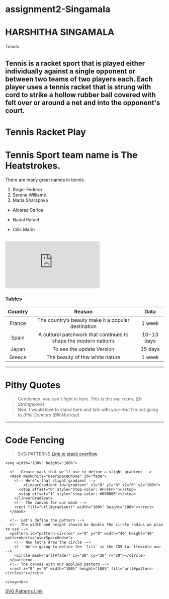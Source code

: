 # assignment2-Singamala 
# HARSHITHA SINGAMALA
###### Tennis
Tennis is a racket sport that is played either individually against a single opponent or between two teams of two players each. Each player uses a **tennis racket** that is strung with cord to **strike a hollow rubber ball** covered with felt over or around a net and into the opponent's court. 
--------------------------------------------------------------------------------------------------------------------------------------------
# Tennis Racket Play
# Tennis Sport team name is The Heatstrokes.
There are many great names in tennis. 
1. Roger Federer 
2. Serena Williams 
3. Maria Sharapova

- Alcaraz Carlos
* Nadal Rafael
+ Cilic Marin


![Link to AboutMe](https://github.com/SINGAMALAHARSHITHA235/assignment2-Singamala/blob/main/AboutMe.md)
------------------------------------------------------------------------------------------------------------------------------------------------------------------------------------------------------------------
  ### Tables

| Country |  Reason  | Data |
|:---------:|:----------:|:------:|
| France  | The country’s beauty make it a popular destination| 1 week |
| Spain   | A cultural patchwork that continues to shape the modern nation’s | 10-13 days |
| Japan   | To see the update Version | 15 days |
| Greece  | The beauty of thw white nature | 1 week |
------------------------------------------------------------------------------------------------------------------------------------------------------------------------------------------------------------------
# Pithy Quotes 
>Gentlemen, you can't fight in here. This is the war room. (*Dr. Strangelove*) <br>
>Ned, I would love to stand here and talk with you—but I’m not going to.(*Phil Connors (Bill Murray)*)
------------------------------------------------------------------------------------------------------------------------------------------------------------------------------------------------------------------
# Code Fencing
>SVG PATTERNS
[Link to stack overflow](https://stackoverflow.com/questions/40218109/i-need-help-in-developing-a-circular-pattern)
```
<svg width="100%" height="100%">
  
  <!-- Create mask that we'll use to define a slight gradient -->
  <mask maskUnits="userSpaceOnUse" id="fade">
    <!-- Here's that slight gradient -->
     	<linearGradient id="gradient" x1="0" y1="0" x2="0" y2="100%">
      <stop offset="0" style="stop-color: #FFFFFF"></stop>
      <stop offset="1" style="stop-color: #000000"></stop>
    </linearGradient>
    <!-- The canvas for our mask -->
    <rect fill="url(#gradient)" width="100%" height="100%"></rect>
  </mask>
    
  <!-- Let's define the pattern -->
  <!-- The width and height should be double the circle radius we plan to use -->
  <pattern id="pattern-circles" x="0" y="0" width="40" height="40" patternUnits="userSpaceOnUse">
    <!-- Now let's draw the circle -->
    <!-- We're going to define the `fill` in the CSS for flexible use -->
    <circle mask="url(#fade)" cx="20" cy="20" r="20"></circle>
  </pattern>
  <!-- The canvas with our applied pattern -->
  <rect x="0" y="0" width="100%" height="100%" fill="url(#pattern-circles)"></rect>
  
</svg><br>
```
[SVG Patterns Link](https://css-tricks.com/snippets/svg/svg-patterns/)